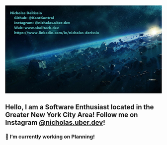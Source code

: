 [![Hello 👋🏻](https://github.com/KantKontrol/KantKontrol/blob/master/banner1.jpg?raw=true)](https://www.skolltech.dev)

## Hello, I am a Software Enthusiast located in the Greater New York City Area! Follow me on Instagram [@nicholas.uber.dev](https://www.instagram.com/nicholas.uber.dev)!

### 🔭 I’m currently working on Planning!


